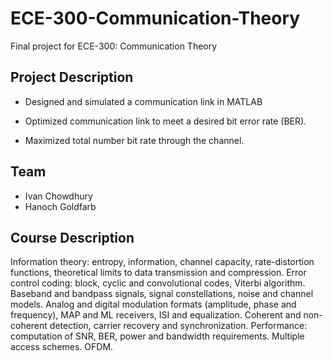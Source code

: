 # ECE-300-Communication-Theory
Final project for ECE-300: Communication Theory

## Project Description
- Designed and simulated a communication link in MATLAB

- Optimized communication link to meet a desired bit error rate (BER).

- Maximized total number bit rate through the channel.

## Team
- Ivan Chowdhury
- Hanoch Goldfarb

## Course Description
Information theory: entropy, information, channel capacity, rate-distortion functions, theoretical limits to data transmission and compression. Error control coding: block, cyclic and convolutional codes, Viterbi algorithm. Baseband and bandpass signals, signal constellations, noise and channel models. Analog and digital modulation formats (amplitude, phase and frequency), MAP and ML receivers, ISI and equalization. Coherent and non- coherent detection, carrier recovery and synchronization. Performance: computation of SNR, BER, power and bandwidth requirements. Multiple access schemes. OFDM.

